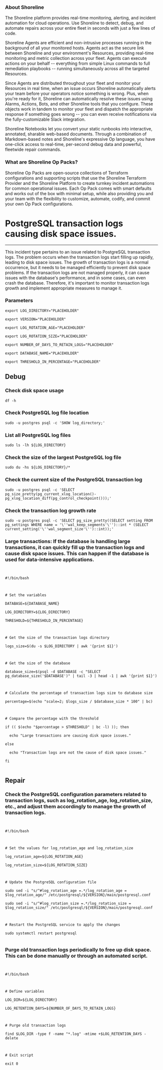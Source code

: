 
### About Shoreline
The Shoreline platform provides real-time monitoring, alerting, and incident automation for cloud operations. Use Shoreline to detect, debug, and automate repairs across your entire fleet in seconds with just a few lines of code.

Shoreline Agents are efficient and non-intrusive processes running in the background of all your monitored hosts. Agents act as the secure link between Shoreline and your environment's Resources, providing real-time monitoring and metric collection across your fleet. Agents can execute actions on your behalf -- everything from simple Linux commands to full remediation playbooks -- running simultaneously across all the targeted Resources.

Since Agents are distributed throughout your fleet and monitor your Resources in real time, when an issue occurs Shoreline automatically alerts your team before your operators notice something is wrong. Plus, when you're ready for it, Shoreline can automatically resolve these issues using Alarms, Actions, Bots, and other Shoreline tools that you configure. These objects work in tandem to monitor your fleet and dispatch the appropriate response if something goes wrong -- you can even receive notifications via the fully-customizable Slack integration.

Shoreline Notebooks let you convert your static runbooks into interactive, annotated, sharable web-based documents. Through a combination of Markdown-based notes and Shoreline's expressive Op language, you have one-click access to real-time, per-second debug data and powerful, fleetwide repair commands.

### What are Shoreline Op Packs?
Shoreline Op Packs are open-source collections of Terraform configurations and supporting scripts that use the Shoreline Terraform Provider and the Shoreline Platform to create turnkey incident automations for common operational issues. Each Op Pack comes with smart defaults and works out of the box with minimal setup, while also providing you and your team with the flexibility to customize, automate, codify, and commit your own Op Pack configurations.

# PostgreSQL transaction logs causing disk space issues.
---

This incident type pertains to an issue related to PostgreSQL transaction logs. The problem occurs when the transaction logs start filling up rapidly, leading to disk space issues. The growth of transaction logs is a normal occurrence, but it needs to be managed efficiently to prevent disk space problems. If the transaction logs are not managed properly, it can cause issues with the database's performance, and in some cases, can even crash the database. Therefore, it's important to monitor transaction logs growth and implement appropriate measures to manage it.

### Parameters
```shell
export LOG_DIRECTORY="PLACEHOLDER"

export VERSION="PLACEHOLDER"

export LOG_ROTATION_AGE="PLACEHOLDER"

export LOG_ROTATION_SIZE="PLACEHOLDER"

export NUMBER_OF_DAYS_TO_RETAIN_LOGS="PLACEHOLDER"

export DATABASE_NAME="PLACEHOLDER"

export THRESHOLD_IN_PERCENTAGE="PLACEHOLDER"
```

## Debug

### Check disk space usage
```shell
df -h
```

### Check PostgreSQL log file location
```shell
sudo -u postgres psql -c 'SHOW log_directory;'
```

### List all PostgreSQL log files
```shell
sudo ls -lh ${LOG_DIRECTORY}
```

### Check the size of the largest PostgreSQL log file
```shell
sudo du -hs ${LOG_DIRECTORY}/*
```

### Check the current size of the PostgreSQL transaction log
```shell
sudo -u postgres psql -c 'SELECT pg_size_pretty(pg_current_xlog_location()-pg_xlog_location_diff(pg_control_checkpoint()));'
```

### Check the transaction log growth rate
```shell
sudo -u postgres psql -c 'SELECT pg_size_pretty((SELECT setting FROM pg_settings WHERE name = '\''wal_keep_segments'\'')::int * (SELECT current_setting('\''wal_segment_size'\'')::int));'
```

### Large transactions: If the database is handling large transactions, it can quickly fill up the transaction logs and cause disk space issues. This can happen if the database is used for data-intensive applications.
```shell


#!/bin/bash



# Set the variables

DATABASE=${DATABASE_NAME}

LOG_DIRECTORY=${LOG_DIRECTORY}

THRESHOLD=${THRESHOLD_IN_PERCENTAGE}



# Get the size of the transaction logs directory

logs_size=$(du -s $LOG_DIRECTORY | awk '{print $1}')



# Get the size of the database

database_size=$(psql -d $DATABASE -c "SELECT pg_database_size('$DATABASE')" | tail -3 | head -1 | awk '{print $1}')



# Calculate the percentage of transaction logs size to database size

percentage=$(echo "scale=2; $logs_size / $database_size * 100" | bc)



# Compare the percentage with the threshold

if (( $(echo "$percentage > $THRESHOLD" | bc -l) )); then

  echo "Large transactions are causing disk space issues."

else

  echo "Transaction logs are not the cause of disk space issues."

fi


```

## Repair

### Check the PostgreSQL configuration parameters related to transaction logs, such as log_rotation_age, log_rotation_size, etc., and adjust them accordingly to manage the growth of transaction logs.
```shell


#!/bin/bash



# Set the values for log_rotation_age and log_rotation_size

log_rotation_age=${LOG_ROTATION_AGE}

log_rotation_size=${LOG_ROTATION_SIZE}



# Update the PostgreSQL configuration file

sudo sed -i "s/^#log_rotation_age =.*/log_rotation_age = $log_rotation_age/" /etc/postgresql/${VERSION}/main/postgresql.conf

sudo sed -i "s/^#log_rotation_size =.*/log_rotation_size = $log_rotation_size/" /etc/postgresql/${VERSION}/main/postgresql.conf



# Restart the PostgreSQL service to apply the changes

sudo systemctl restart postgresql


```

### Purge old transaction logs periodically to free up disk space. This can be done manually or through an automated script.
```shell


#!/bin/bash



# Define variables

LOG_DIR=${LOG_DIRECTORY}

LOG_RETENTION_DAYS=${NUMBER_OF_DAYS_TO_RETAIN_LOGS}



# Purge old transaction logs

find $LOG_DIR -type f -name "*.log" -mtime +$LOG_RETENTION_DAYS -delete



# Exit script

exit 0


```